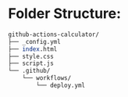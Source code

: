 

# Folder Structure:

```perl
github-actions-calculator/
├── _config.yml
├── index.html
├── style.css
├── script.js
└── .github/
    └── workflows/
        └── deploy.yml

